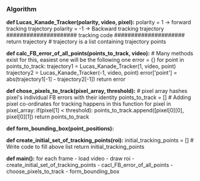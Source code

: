 ### Algorithm

**def Lucas_Kanade_Tracker(polarity, video, pixel):**
    polarity = 1 -> forward tracking trajectory
    polarity = -1 -> Backward tracking trajectory
    #####################
    tracking code
    #####################
    return trajectory # trajectory is a list containing trajectory points

**def calc_FB_error_of_all_points(points_to_track, video):**
    # Many methods exist for this, easiest one will be the following one
    error = {}
    for point in points_to_track:
        trajectory1 = Lucas_Kanade_Tracker(1, video, point)
        trajectory2 = Lucas_Kanade_Tracker(-1, video, point)
        error['point'] = abs(trajectory1[-1] - trajectory2[-1])
    return error

**def chose_pixels_to_track(pixel_array, threshold):**
    # pixel array hashes pixel's individual FB errors with their identity
    points_to_track = []
    # Adding pixel co-ordinates for tracking happens in this function
    for pixel in pixel_array:
        if(pixel[1] < threshold):
            points_to_track.append([pixel[0][0], pixel[0][1]) 
    return points_to_track

**def form_bounding_box(point_positions):**
    <!--
    Estimation of the bounding box displacement from
    the remaining points is performed using median over
    each spatial dimension. Scale change is computed as
    follows: for each pair of points, a ratio between current
    point distance and previous point distance is computed;
    bounding box scale change is defined as the median
    over these ratios. An implicit assumption of the point-
    based representation is that the object is composed of
    small rigid patches. Parts of the objects that do not sat-
    isfy this assumption (object boundary, flexible parts) are
    not considered in the voting since they are rejected by
    the error measure.
    -->

**def create_initial_set_of_tracking_points(roi):**
    initial_tracking_points = []
    # Write code to fill above list
    return initial_tracking_points

**def main():**
    for each frame
        - load video
        - draw roi
        - create_initial_set_of_tracking_points
        - cacl_FB_error_of_all_points
        - choose_pixels_to_track
        - form_bounding_box


